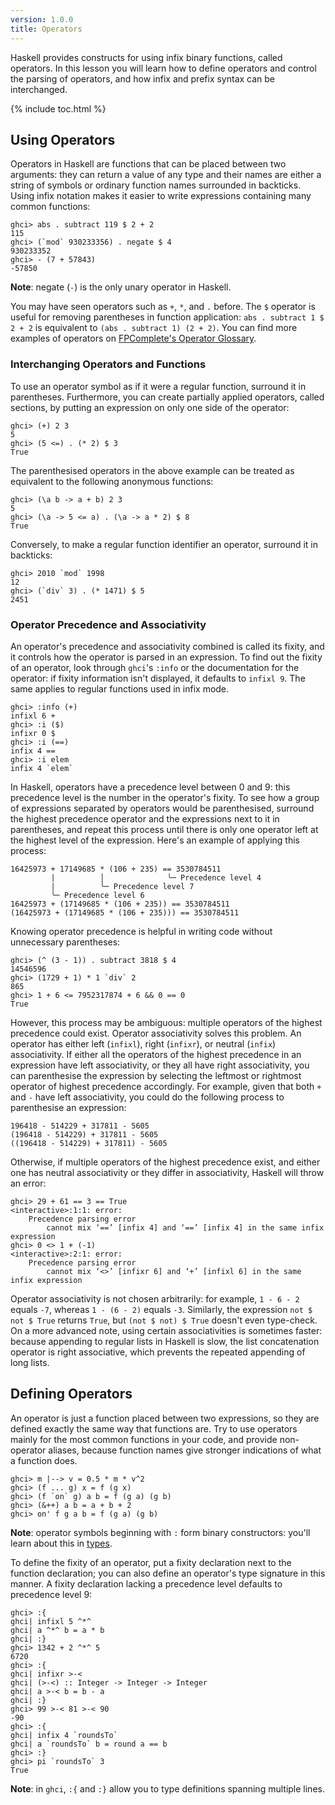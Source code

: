 ```yaml
---
version: 1.0.0
title: Operators
---
```


Haskell provides constructs for using infix binary functions, called operators. In
this lesson you will learn how to define operators and control the parsing of
operators, and how infix and prefix syntax can be interchanged.

{% include toc.html %}


## Using Operators

Operators in Haskell are functions that can be placed between two arguments: they can
return a value of any type and their names are either a string of symbols or ordinary
function names surrounded in backticks. Using infix notation makes it easier to write
expressions containing many common functions:

```console?lang=haskell&prompt=ghci>,ghci|
ghci> abs . subtract 119 $ 2 + 2
115
ghci> (`mod` 930233356) . negate $ 4
930233352
ghci> - (7 + 57843)
-57850
```
__Note__: negate (`-`) is the only unary operator in Haskell.

You may have seen operators such as `+`, `*`, and `.` before. The `$` operator is
useful for removing parentheses in function application: `abs . subtract 1 $ 2 + 2` is
equivalent to `(abs . subtract 1) (2 + 2)`. You can find more examples of operators on
[FPComplete's Operator Glossary](https://www.fpcomplete.com/haskell/tutorial/operators/).

### Interchanging Operators and Functions

To use an operator symbol as if it were a regular function, surround it in parentheses.
Furthermore, you can create partially applied operators, called sections, by putting
an expression on only one side of the operator:

```console?lang=haskell&prompt=ghci>,ghci|
ghci> (+) 2 3
5
ghci> (5 <=) . (* 2) $ 3
True
```

The parenthesised operators in the above example can be treated as equivalent to the following
anonymous functions:
```console?lang=haskell&prompt=ghci>,ghci|
ghci> (\a b -> a + b) 2 3
5
ghci> (\a -> 5 <= a) . (\a -> a * 2) $ 8
True
```

Conversely, to make a regular function identifier an operator, surround it in backticks:

```console?lang=haskell&prompt=ghci>,ghci|
ghci> 2010 `mod` 1998
12
ghci> (`div` 3) . (* 1471) $ 5
2451
```


### Operator Precedence and Associativity

An operator's precedence and associativity combined is called its fixity, and it
controls how the operator is parsed in an expression. To find out the fixity of an
operator, look through `ghci`'s `:info` or the documentation for the operator:
if fixity information isn't displayed, it defaults to `infixl 9`. The same applies to
regular functions used in infix mode.
```console?lang=haskell&prompt=ghci>,ghci|
ghci> :info (+)
infixl 6 +
ghci> :i ($)
infixr 0 $
ghci> :i (==)
infix 4 ==
ghci> :i elem
infix 4 `elem`
```

In Haskell, operators have a precedence level between 0 and 9: this precedence level
is the number in the operator's fixity. To see how a group of expressions
separated by operators would be parenthesised, surround the highest precedence operator
and the expressions next to it in parentheses, and repeat this process until there
is only one operator left at the highest level of the expression. Here's an example of
applying this process:
```
16425973 + 17149685 * (106 + 235) == 3530784511
         |          │              ╰─ Precedence level 4
         |          ╰─ Precedence level 7
         ╰─ Precedence level 6
16425973 + (17149685 * (106 + 235)) == 3530784511
(16425973 + (17149685 * (106 + 235))) == 3530784511
```

Knowing operator precedence is helpful in writing code without unnecessary parentheses:

```console?lang=haskell&prompt=ghci>,ghci|
ghci> (^ (3 - 1)) . subtract 3818 $ 4
14546596
ghci> (1729 + 1) * 1 `div` 2
865
ghci> 1 + 6 <= 7952317874 + 6 && 0 == 0
True
```

However, this process may be ambiguous: multiple operators of the highest precedence
could exist. Operator associativity solves this problem. An operator has either left
(`infixl`), right (`infixr`), or neutral (`infix`) associativity. If either all the
operators of the highest precedence in an expression have left associativity, or they
all have right associativity, you can parenthesise the expression by selecting
the leftmost or rightmost operator of highest precedence accordingly. For example,
given that both `+` and `-` have left associativity, you could do the following
process to parenthesise an expression:
```
196418 - 514229 + 317811 - 5605
(196418 - 514229) + 317811 - 5605
((196418 - 514229) + 317811) - 5605
```

Otherwise, if multiple operators of the highest precedence exist, and either one has
neutral associativity or they differ in associativity, Haskell will throw an error:
```console?lang=haskell&prompt=ghci>,ghci|
ghci> 29 + 61 == 3 == True
<interactive>:1:1: error:
    Precedence parsing error
        cannot mix ‘==’ [infix 4] and ‘==’ [infix 4] in the same infix expression
ghci> 0 <> 1 + (-1)
<interactive>:2:1: error:
    Precedence parsing error
        cannot mix ‘<>’ [infixr 6] and ‘+’ [infixl 6] in the same infix expression
```

Operator associativity is not chosen arbitrarily: for example, `1 - 6 - 2` equals `-7`,
whereas `1 - (6 - 2)` equals `-3`. Similarly, the expression `not $ not $ True` returns `True`, but
`(not $ not) $ True` doesn't even type-check. On a more advanced note, using certain associativities
is sometimes faster: because appending to regular lists in Haskell is slow, the list concatenation
operator is right associative, which prevents the repeated appending of long lists.

## Defining Operators

An operator is just a function placed between two expressions, so they are defined
exactly the same way that functions are. Try to use operators mainly for the most
common functions in your code, and provide non-operator aliases, because
function names give stronger indications of what a function does.

```console?lang=haskell&prompt=ghci>,ghci|
ghci> m |--> v = 0.5 * m * v^2
ghci> (f ... g) x = f (g x)
ghci> (f `on` g) a b = f (g a) (g b)
ghci> (&++) a b = a + b + 2
ghci> on' f g a b = f (g a) (g b)
```
__Note__: operator symbols beginning with `:` form binary constructors: you'll learn about this in [types](../types).

To define the fixity of an operator, put a fixity declaration next to the function
declaration; you can also define an operator's type signature in this manner. A fixity declaration
lacking a precedence level defaults to precedence level 9:
```console?lang=haskell&prompt=ghci>,ghci|
ghci> :{
ghci| infixl 5 ^*^
ghci| a ^*^ b = a * b
ghci| :}
ghci> 1342 + 2 ^*^ 5
6720
ghci> :{
ghci| infixr >-<
ghci| (>-<) :: Integer -> Integer -> Integer
ghci| a >-< b = b - a
ghci| :}
ghci> 99 >-< 81 >-< 90
-90
ghci> :{
ghci| infix 4 `roundsTo`
ghci| a `roundsTo` b = round a == b
ghci> :}
ghci> pi `roundsTo` 3
True
```

__Note__: in `ghci`, `:{` and `:}` allow you to type definitions spanning multiple lines.
